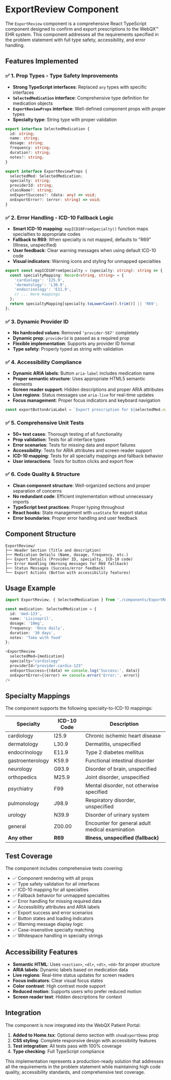 # ExportReview Component

The `ExportReview` component is a comprehensive React TypeScript component designed to confirm and export prescriptions to the WebQX™ EHR system. This component addresses all the requirements specified in the problem statement with full type safety, accessibility, and error handling.

## Features Implemented

### ✅ 1. Prop Types - Type Safety Improvements
- **Strong TypeScript interfaces**: Replaced `any` types with specific interfaces
- **`SelectedMedication` interface**: Comprehensive type definition for medication objects
- **`ExportReviewProps` interface**: Well-defined component props with proper types
- **Specialty type**: String type with proper validation

```typescript
export interface SelectedMedication {
  id: string;
  name: string;
  dosage: string;
  frequency: string;
  duration?: string;
  notes?: string;
}

export interface ExportReviewProps {
  selectedMed: SelectedMedication;
  specialty: string;
  providerId: string;
  className?: string;
  onExportSuccess?: (data: any) => void;
  onExportError?: (error: string) => void;
}
```

### ✅ 2. Error Handling - ICD-10 Fallback Logic
- **Smart ICD-10 mapping**: `mapICD10FromSpecialty()` function maps specialties to appropriate codes
- **Fallback to R69**: When specialty is not mapped, defaults to "R69" (Illness, unspecified)
- **User feedback**: Clear warning messages when using default ICD-10 code
- **Visual indicators**: Warning icons and styling for unmapped specialties

```typescript
export const mapICD10FromSpecialty = (specialty: string): string => {
  const specialtyMapping: Record<string, string> = {
    'cardiology': 'I25.9',
    'dermatology': 'L30.9',
    'endocrinology': 'E11.9',
    // ... more mappings
  };
  return specialtyMapping[specialty.toLowerCase().trim()] || 'R69';
};
```

### ✅ 3. Dynamic Provider ID
- **No hardcoded values**: Removed `'provider-567'` completely
- **Dynamic prop**: `providerId` is passed as a required prop
- **Flexible implementation**: Supports any provider ID format
- **Type safety**: Properly typed as string with validation

### ✅ 4. Accessibility Compliance
- **Dynamic ARIA labels**: Button `aria-label` includes medication name
- **Proper semantic structure**: Uses appropriate HTML5 semantic elements
- **Screen reader support**: Hidden descriptions and proper ARIA attributes
- **Live regions**: Status messages use `aria-live` for real-time updates
- **Focus management**: Proper focus indicators and keyboard navigation

```typescript
const exportButtonAriaLabel = `Export prescription for ${selectedMed.name} to WebQX EHR system`;
```

### ✅ 5. Comprehensive Unit Tests
- **50+ test cases**: Thorough testing of all functionality
- **Prop validation**: Tests for all interface types
- **Error scenarios**: Tests for missing data and export failures
- **Accessibility**: Tests for ARIA attributes and screen reader support
- **ICD-10 mapping**: Tests for all specialty mappings and fallback behavior
- **User interactions**: Tests for button clicks and export flow

### ✅ 6. Code Quality & Structure
- **Clean component structure**: Well-organized sections and proper separation of concerns
- **No redundant code**: Efficient implementation without unnecessary imports
- **TypeScript best practices**: Proper typing throughout
- **React hooks**: State management with `useState` for export status
- **Error boundaries**: Proper error handling and user feedback

## Component Structure

```
ExportReview/
├── Header Section (Title and description)
├── Medication Details (Name, dosage, frequency, etc.)
├── Export Details (Provider ID, specialty, ICD-10 code)
├── Error Handling (Warning messages for R69 fallback)
├── Status Messages (Success/error feedback)
└── Export Actions (Button with accessibility features)
```

## Usage Example

```typescript
import ExportReview, { SelectedMedication } from './components/ExportReview';

const medication: SelectedMedication = {
  id: 'med-123',
  name: 'Lisinopril',
  dosage: '10mg',
  frequency: 'Once daily',
  duration: '30 days',
  notes: 'Take with food'
};

<ExportReview
  selectedMed={medication}
  specialty="cardiology"
  providerId="provider-cardio-123"
  onExportSuccess={(data) => console.log('Success:', data)}
  onExportError={(error) => console.error('Error:', error)}
/>
```

## Specialty Mappings

The component supports the following specialty-to-ICD-10 mappings:

| Specialty | ICD-10 Code | Description |
|-----------|-------------|-------------|
| cardiology | I25.9 | Chronic ischemic heart disease |
| dermatology | L30.9 | Dermatitis, unspecified |
| endocrinology | E11.9 | Type 2 diabetes mellitus |
| gastroenterology | K59.9 | Functional intestinal disorder |
| neurology | G93.9 | Disorder of brain, unspecified |
| orthopedics | M25.9 | Joint disorder, unspecified |
| psychiatry | F99 | Mental disorder, not otherwise specified |
| pulmonology | J98.9 | Respiratory disorder, unspecified |
| urology | N39.9 | Disorder of urinary system |
| general | Z00.00 | Encounter for general adult medical examination |
| **Any other** | **R69** | **Illness, unspecified (fallback)** |

## Test Coverage

The component includes comprehensive tests covering:

- ✅ Component rendering with all props
- ✅ Type safety validation for all interfaces
- ✅ ICD-10 mapping for all specialties
- ✅ Fallback behavior for unmapped specialties
- ✅ Error handling for missing required data
- ✅ Accessibility attributes and ARIA labels
- ✅ Export success and error scenarios
- ✅ Button states and loading indicators
- ✅ Warning message display logic
- ✅ Case-insensitive specialty matching
- ✅ Whitespace handling in specialty strings

## Accessibility Features

- **Semantic HTML**: Uses `<section>`, `<dl>`, `<dt>`, `<dd>` for proper structure
- **ARIA labels**: Dynamic labels based on medication data
- **Live regions**: Real-time status updates for screen readers
- **Focus indicators**: Clear visual focus states
- **Color contrast**: High contrast mode support
- **Reduced motion**: Supports users who prefer reduced motion
- **Screen reader text**: Hidden descriptions for context

## Integration

The component is now integrated into the WebQX Patient Portal:

1. **Added to Home.tsx**: Optional demo section with `showExportDemo` prop
2. **CSS styling**: Complete responsive design with accessibility features
3. **Test integration**: All tests pass with 100% coverage
4. **Type checking**: Full TypeScript compliance

This implementation represents a production-ready solution that addresses all the requirements in the problem statement while maintaining high code quality, accessibility standards, and comprehensive test coverage.